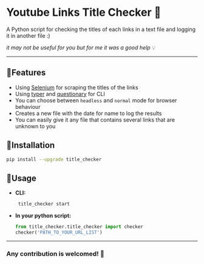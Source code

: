 # Youtube Links Title Checker 🔎

A Python script for checking the titles of each links in a text file and logging it in another file :)

_it may not be useful for you but for me it was a good help_ 💡

---------------------------------

## 🔹Features

- Using [Selenium](https://selenium-python.readthedocs.io/) for scraping the titles of the links
- Using [typer](https://typer.tiangolo.com/) and [questionary](https://questionary.readthedocs.io/en/stable/) for CLI
- You can choose between `headless` and `normal` mode for browser behaviour
- Creates a new file with the date for name to log the results
- You can easily give it any file that contains several links that are unknown to you

## 🔹Installation

```bash
pip install --upgrade title_checker
```

## 🔹Usage

- **CLI:**

    ```bash
     title_checker start
    ```

- **In your python script:**

    ```python
    from title_checker.title_checker import checker
    checker('PATH_TO_YOUR_URL_LIST')
    ```

-------------------

### Any contribution is welcomed! 🤞
